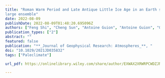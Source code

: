 ```yaml
---
title: "Roman Warm Period and Late Antique Little Ice Age in an Earth system model
large ensemble"
date: 2022-08-09
publishDate: 2022-08-09T01:48:20.695096Z
authors: ["Feng Shi", "Cheng Sun", "Antoine Guion", "Antoine Guion", "Qiuzhen Yin", "**Sen Zhao**", "Ting Liu", "Zhengtang Guo"]
publication_types: ["2"]
abstract: ""
featured: false
publication: "**_Journal of Geophysical Research: Atmospheres_**, "
doi: "10.1029/2021JD035832"
tags: ["Paleclimate"]

url_pdf: https://onlinelibrary.wiley.com/share/author/EXWAX2XRWRPCWDZJNXQJ?target=10.1029/2021JD035832

---
```



